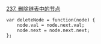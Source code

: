 [237. 删除链表中的节点](https://leetcode-cn.com/problems/delete-node-in-a-linked-list/)
```
var deleteNode = function(node) {
    node.val = node.next.val;
    node.next = node.next.next;
};
```